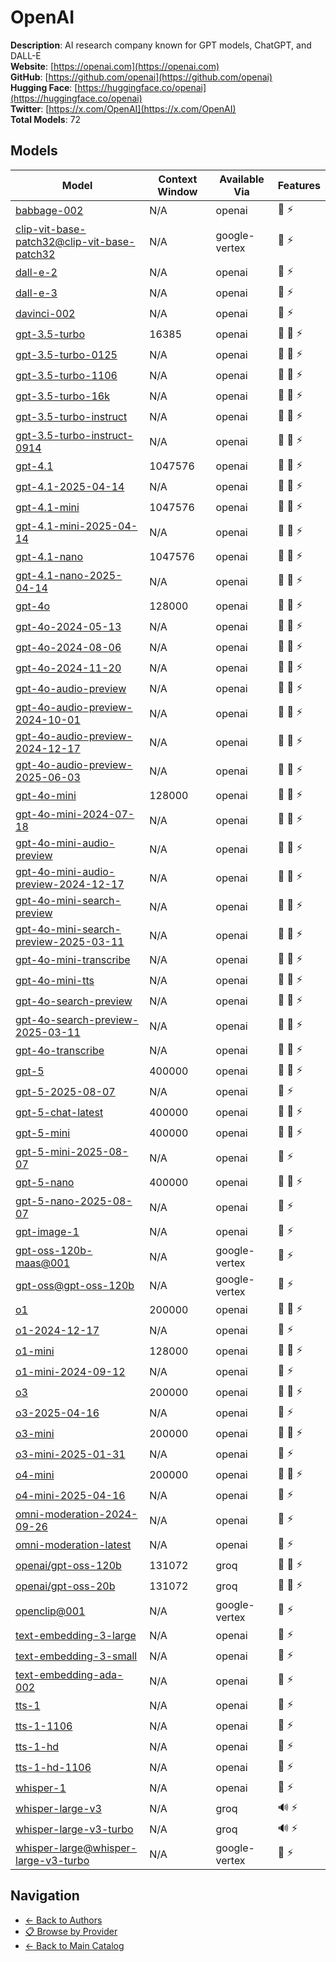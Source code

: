 # OpenAI

**Description**: AI research company known for GPT models, ChatGPT, and DALL-E  
**Website**: [https://openai.com](https://openai.com)  
**GitHub**: [https://github.com/openai](https://github.com/openai)  
**Hugging Face**: [https://huggingface.co/openai](https://huggingface.co/openai)  
**Twitter**: [https://x.com/OpenAI](https://x.com/OpenAI)  
**Total Models**: 72

## Models

| Model | Context Window | Available Via | Features |
|-------|----------------|---------------|----------|
| [babbage-002](./models/babbage-002.md) | N/A | openai | <span title="Text Processing">📝</span> <span title="Response Streaming">⚡</span> |
| [clip-vit-base-patch32@clip-vit-base-patch32](./models/clip-vit-base-patch32@clip-vit-base-patch32.md) | N/A | google-vertex | <span title="Text Processing">📝</span> <span title="Response Streaming">⚡</span> |
| [dall-e-2](./models/dall-e-2.md) | N/A | openai | <span title="Text Processing">📝</span> <span title="Response Streaming">⚡</span> |
| [dall-e-3](./models/dall-e-3.md) | N/A | openai | <span title="Text Processing">📝</span> <span title="Response Streaming">⚡</span> |
| [davinci-002](./models/davinci-002.md) | N/A | openai | <span title="Text Processing">📝</span> <span title="Response Streaming">⚡</span> |
| [gpt-3.5-turbo](./models/gpt-3.5-turbo.md) | 16385 | openai | <span title="Text Processing">📝</span> <span title="Tool Calling">🔧</span> <span title="Response Streaming">⚡</span> |
| [gpt-3.5-turbo-0125](./models/gpt-3.5-turbo-0125.md) | N/A | openai | <span title="Text Processing">📝</span> <span title="Tool Calling">🔧</span> <span title="Response Streaming">⚡</span> |
| [gpt-3.5-turbo-1106](./models/gpt-3.5-turbo-1106.md) | N/A | openai | <span title="Text Processing">📝</span> <span title="Tool Calling">🔧</span> <span title="Response Streaming">⚡</span> |
| [gpt-3.5-turbo-16k](./models/gpt-3.5-turbo-16k.md) | N/A | openai | <span title="Text Processing">📝</span> <span title="Tool Calling">🔧</span> <span title="Response Streaming">⚡</span> |
| [gpt-3.5-turbo-instruct](./models/gpt-3.5-turbo-instruct.md) | N/A | openai | <span title="Text Processing">📝</span> <span title="Tool Calling">🔧</span> <span title="Response Streaming">⚡</span> |
| [gpt-3.5-turbo-instruct-0914](./models/gpt-3.5-turbo-instruct-0914.md) | N/A | openai | <span title="Text Processing">📝</span> <span title="Tool Calling">🔧</span> <span title="Response Streaming">⚡</span> |
| [gpt-4.1](./models/gpt-4.1.md) | 1047576 | openai | <span title="Text Processing">📝</span> <span title="Tool Calling">🔧</span> <span title="Response Streaming">⚡</span> |
| [gpt-4.1-2025-04-14](./models/gpt-4.1-2025-04-14.md) | N/A | openai | <span title="Text Processing">📝</span> <span title="Tool Calling">🔧</span> <span title="Response Streaming">⚡</span> |
| [gpt-4.1-mini](./models/gpt-4.1-mini.md) | 1047576 | openai | <span title="Text Processing">📝</span> <span title="Tool Calling">🔧</span> <span title="Response Streaming">⚡</span> |
| [gpt-4.1-mini-2025-04-14](./models/gpt-4.1-mini-2025-04-14.md) | N/A | openai | <span title="Text Processing">📝</span> <span title="Tool Calling">🔧</span> <span title="Response Streaming">⚡</span> |
| [gpt-4.1-nano](./models/gpt-4.1-nano.md) | 1047576 | openai | <span title="Text Processing">📝</span> <span title="Tool Calling">🔧</span> <span title="Response Streaming">⚡</span> |
| [gpt-4.1-nano-2025-04-14](./models/gpt-4.1-nano-2025-04-14.md) | N/A | openai | <span title="Text Processing">📝</span> <span title="Tool Calling">🔧</span> <span title="Response Streaming">⚡</span> |
| [gpt-4o](./models/gpt-4o.md) | 128000 | openai | <span title="Text Processing">📝</span> <span title="Tool Calling">🔧</span> <span title="Response Streaming">⚡</span> |
| [gpt-4o-2024-05-13](./models/gpt-4o-2024-05-13.md) | N/A | openai | <span title="Text Processing">📝</span> <span title="Tool Calling">🔧</span> <span title="Response Streaming">⚡</span> |
| [gpt-4o-2024-08-06](./models/gpt-4o-2024-08-06.md) | N/A | openai | <span title="Text Processing">📝</span> <span title="Tool Calling">🔧</span> <span title="Response Streaming">⚡</span> |
| [gpt-4o-2024-11-20](./models/gpt-4o-2024-11-20.md) | N/A | openai | <span title="Text Processing">📝</span> <span title="Tool Calling">🔧</span> <span title="Response Streaming">⚡</span> |
| [gpt-4o-audio-preview](./models/gpt-4o-audio-preview.md) | N/A | openai | <span title="Text Processing">📝</span> <span title="Tool Calling">🔧</span> <span title="Response Streaming">⚡</span> |
| [gpt-4o-audio-preview-2024-10-01](./models/gpt-4o-audio-preview-2024-10-01.md) | N/A | openai | <span title="Text Processing">📝</span> <span title="Tool Calling">🔧</span> <span title="Response Streaming">⚡</span> |
| [gpt-4o-audio-preview-2024-12-17](./models/gpt-4o-audio-preview-2024-12-17.md) | N/A | openai | <span title="Text Processing">📝</span> <span title="Tool Calling">🔧</span> <span title="Response Streaming">⚡</span> |
| [gpt-4o-audio-preview-2025-06-03](./models/gpt-4o-audio-preview-2025-06-03.md) | N/A | openai | <span title="Text Processing">📝</span> <span title="Tool Calling">🔧</span> <span title="Response Streaming">⚡</span> |
| [gpt-4o-mini](./models/gpt-4o-mini.md) | 128000 | openai | <span title="Text Processing">📝</span> <span title="Tool Calling">🔧</span> <span title="Response Streaming">⚡</span> |
| [gpt-4o-mini-2024-07-18](./models/gpt-4o-mini-2024-07-18.md) | N/A | openai | <span title="Text Processing">📝</span> <span title="Tool Calling">🔧</span> <span title="Response Streaming">⚡</span> |
| [gpt-4o-mini-audio-preview](./models/gpt-4o-mini-audio-preview.md) | N/A | openai | <span title="Text Processing">📝</span> <span title="Tool Calling">🔧</span> <span title="Response Streaming">⚡</span> |
| [gpt-4o-mini-audio-preview-2024-12-17](./models/gpt-4o-mini-audio-preview-2024-12-17.md) | N/A | openai | <span title="Text Processing">📝</span> <span title="Tool Calling">🔧</span> <span title="Response Streaming">⚡</span> |
| [gpt-4o-mini-search-preview](./models/gpt-4o-mini-search-preview.md) | N/A | openai | <span title="Text Processing">📝</span> <span title="Tool Calling">🔧</span> <span title="Response Streaming">⚡</span> |
| [gpt-4o-mini-search-preview-2025-03-11](./models/gpt-4o-mini-search-preview-2025-03-11.md) | N/A | openai | <span title="Text Processing">📝</span> <span title="Tool Calling">🔧</span> <span title="Response Streaming">⚡</span> |
| [gpt-4o-mini-transcribe](./models/gpt-4o-mini-transcribe.md) | N/A | openai | <span title="Text Processing">📝</span> <span title="Tool Calling">🔧</span> <span title="Response Streaming">⚡</span> |
| [gpt-4o-mini-tts](./models/gpt-4o-mini-tts.md) | N/A | openai | <span title="Text Processing">📝</span> <span title="Tool Calling">🔧</span> <span title="Response Streaming">⚡</span> |
| [gpt-4o-search-preview](./models/gpt-4o-search-preview.md) | N/A | openai | <span title="Text Processing">📝</span> <span title="Tool Calling">🔧</span> <span title="Response Streaming">⚡</span> |
| [gpt-4o-search-preview-2025-03-11](./models/gpt-4o-search-preview-2025-03-11.md) | N/A | openai | <span title="Text Processing">📝</span> <span title="Tool Calling">🔧</span> <span title="Response Streaming">⚡</span> |
| [gpt-4o-transcribe](./models/gpt-4o-transcribe.md) | N/A | openai | <span title="Text Processing">📝</span> <span title="Tool Calling">🔧</span> <span title="Response Streaming">⚡</span> |
| [gpt-5](./models/gpt-5.md) | 400000 | openai | <span title="Text Processing">📝</span> <span title="Advanced Reasoning">🧠</span> <span title="Response Streaming">⚡</span> |
| [gpt-5-2025-08-07](./models/gpt-5-2025-08-07.md) | N/A | openai | <span title="Text Processing">📝</span> <span title="Response Streaming">⚡</span> |
| [gpt-5-chat-latest](./models/gpt-5-chat-latest.md) | 400000 | openai | <span title="Text Processing">📝</span> <span title="Advanced Reasoning">🧠</span> <span title="Response Streaming">⚡</span> |
| [gpt-5-mini](./models/gpt-5-mini.md) | 400000 | openai | <span title="Text Processing">📝</span> <span title="Advanced Reasoning">🧠</span> <span title="Response Streaming">⚡</span> |
| [gpt-5-mini-2025-08-07](./models/gpt-5-mini-2025-08-07.md) | N/A | openai | <span title="Text Processing">📝</span> <span title="Response Streaming">⚡</span> |
| [gpt-5-nano](./models/gpt-5-nano.md) | 400000 | openai | <span title="Text Processing">📝</span> <span title="Advanced Reasoning">🧠</span> <span title="Response Streaming">⚡</span> |
| [gpt-5-nano-2025-08-07](./models/gpt-5-nano-2025-08-07.md) | N/A | openai | <span title="Text Processing">📝</span> <span title="Response Streaming">⚡</span> |
| [gpt-image-1](./models/gpt-image-1.md) | N/A | openai | <span title="Text Processing">📝</span> <span title="Response Streaming">⚡</span> |
| [gpt-oss-120b-maas@001](./models/gpt-oss-120b-maas@001.md) | N/A | google-vertex | <span title="Text Processing">📝</span> <span title="Response Streaming">⚡</span> |
| [gpt-oss@gpt-oss-120b](./models/gpt-oss@gpt-oss-120b.md) | N/A | google-vertex | <span title="Text Processing">📝</span> <span title="Response Streaming">⚡</span> |
| [o1](./models/o1.md) | 200000 | openai | <span title="Text Processing">📝</span> <span title="Advanced Reasoning">🧠</span> <span title="Response Streaming">⚡</span> |
| [o1-2024-12-17](./models/o1-2024-12-17.md) | N/A | openai | <span title="Text Processing">📝</span> <span title="Response Streaming">⚡</span> |
| [o1-mini](./models/o1-mini.md) | 128000 | openai | <span title="Text Processing">📝</span> <span title="Advanced Reasoning">🧠</span> <span title="Response Streaming">⚡</span> |
| [o1-mini-2024-09-12](./models/o1-mini-2024-09-12.md) | N/A | openai | <span title="Text Processing">📝</span> <span title="Response Streaming">⚡</span> |
| [o3](./models/o3.md) | 200000 | openai | <span title="Text Processing">📝</span> <span title="Advanced Reasoning">🧠</span> <span title="Response Streaming">⚡</span> |
| [o3-2025-04-16](./models/o3-2025-04-16.md) | N/A | openai | <span title="Text Processing">📝</span> <span title="Response Streaming">⚡</span> |
| [o3-mini](./models/o3-mini.md) | 200000 | openai | <span title="Text Processing">📝</span> <span title="Advanced Reasoning">🧠</span> <span title="Response Streaming">⚡</span> |
| [o3-mini-2025-01-31](./models/o3-mini-2025-01-31.md) | N/A | openai | <span title="Text Processing">📝</span> <span title="Response Streaming">⚡</span> |
| [o4-mini](./models/o4-mini.md) | 200000 | openai | <span title="Text Processing">📝</span> <span title="Advanced Reasoning">🧠</span> <span title="Response Streaming">⚡</span> |
| [o4-mini-2025-04-16](./models/o4-mini-2025-04-16.md) | N/A | openai | <span title="Text Processing">📝</span> <span title="Response Streaming">⚡</span> |
| [omni-moderation-2024-09-26](./models/omni-moderation-2024-09-26.md) | N/A | openai | <span title="Text Processing">📝</span> <span title="Response Streaming">⚡</span> |
| [omni-moderation-latest](./models/omni-moderation-latest.md) | N/A | openai | <span title="Text Processing">📝</span> <span title="Response Streaming">⚡</span> |
| [openai/gpt-oss-120b](./models/openai/gpt-oss-120b.md) | 131072 | groq | <span title="Text Processing">📝</span> <span title="Advanced Reasoning">🧠</span> <span title="Response Streaming">⚡</span> |
| [openai/gpt-oss-20b](./models/openai/gpt-oss-20b.md) | 131072 | groq | <span title="Text Processing">📝</span> <span title="Advanced Reasoning">🧠</span> <span title="Response Streaming">⚡</span> |
| [openclip@001](./models/openclip@001.md) | N/A | google-vertex | <span title="Text Processing">📝</span> <span title="Response Streaming">⚡</span> |
| [text-embedding-3-large](./models/text-embedding-3-large.md) | N/A | openai | <span title="Text Processing">📝</span> <span title="Response Streaming">⚡</span> |
| [text-embedding-3-small](./models/text-embedding-3-small.md) | N/A | openai | <span title="Text Processing">📝</span> <span title="Response Streaming">⚡</span> |
| [text-embedding-ada-002](./models/text-embedding-ada-002.md) | N/A | openai | <span title="Text Processing">📝</span> <span title="Response Streaming">⚡</span> |
| [tts-1](./models/tts-1.md) | N/A | openai | <span title="Text Processing">📝</span> <span title="Response Streaming">⚡</span> |
| [tts-1-1106](./models/tts-1-1106.md) | N/A | openai | <span title="Text Processing">📝</span> <span title="Response Streaming">⚡</span> |
| [tts-1-hd](./models/tts-1-hd.md) | N/A | openai | <span title="Text Processing">📝</span> <span title="Response Streaming">⚡</span> |
| [tts-1-hd-1106](./models/tts-1-hd-1106.md) | N/A | openai | <span title="Text Processing">📝</span> <span title="Response Streaming">⚡</span> |
| [whisper-1](./models/whisper-1.md) | N/A | openai | <span title="Text Processing">📝</span> <span title="Response Streaming">⚡</span> |
| [whisper-large-v3](./models/whisper-large-v3.md) | N/A | groq | <span title="Audio Processing">🔊</span> <span title="Response Streaming">⚡</span> |
| [whisper-large-v3-turbo](./models/whisper-large-v3-turbo.md) | N/A | groq | <span title="Audio Processing">🔊</span> <span title="Response Streaming">⚡</span> |
| [whisper-large@whisper-large-v3-turbo](./models/whisper-large@whisper-large-v3-turbo.md) | N/A | google-vertex | <span title="Text Processing">📝</span> <span title="Response Streaming">⚡</span> |

## Navigation

- [← Back to Authors](../README.md)
- [📋 Browse by Provider](../../providers/README.md)
- [← Back to Main Catalog](../../README.md)
